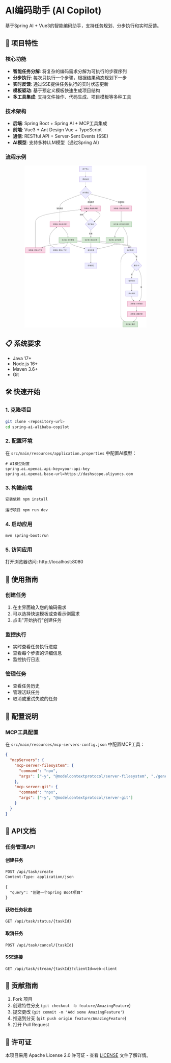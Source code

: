 # AI编码助手 (AI Copilot)

基于Spring AI + Vue3的智能编码助手，支持任务规划、分步执行和实时反馈。

## 🚀 项目特性

### 核心功能
- **智能任务分解**: 将复杂的编码需求分解为可执行的步骤序列
- **分步执行**: 每次只执行一个步骤，根据结果动态规划下一步
- **实时反馈**: 通过SSE提供任务执行的实时状态更新
- **模板驱动**: 基于预定义模板快速生成项目结构
- **多工具集成**: 支持文件操作、代码生成、项目模板等多种工具

### 技术架构
- **后端**: Spring Boot + Spring AI + MCP工具集成
- **前端**: Vue3 + Ant Design Vue + TypeScript
- **通信**: RESTful API + Server-Sent Events (SSE)
- **AI模型**: 支持多种LLM模型（通过Spring AI）

### 流程示例

<p align="center">
    <img src="./docs/imgs/ai-copilpt-workflow.png" alt="architecture" style="max-width: 740px; height: 508px" /> 
</p>

## 📋 系统要求

- Java 17+
- Node.js 16+
- Maven 3.6+
- Git

## 🛠️ 快速开始

### 1. 克隆项目
```bash
git clone <repository-url>
cd spring-ai-alibaba-copilot
```

### 2. 配置环境
在 `src/main/resources/application.properties` 中配置AI模型：
```properties
# AI模型配置
spring.ai.openai.api-key=your-api-key
spring.ai.openai.base-url=https://dashscope.aliyuncs.com
```

### 3. 构建前端
```bash
安装依赖 npm install

运行项目 npm run dev

```

### 4. 启动应用
```bash
mvn spring-boot:run
```

### 5. 访问应用
打开浏览器访问: http://localhost:8080

## 🎯 使用指南

### 创建任务
1. 在主界面输入您的编码需求
2. 可以选择快速模板或查看示例需求
3. 点击"开始执行"创建任务

### 监控执行
- 实时查看任务执行进度
- 查看每个步骤的详细信息
- 监控执行日志

### 管理任务
- 查看任务历史
- 管理活跃任务
- 取消或重试失败的任务

## 🔧 配置说明

### MCP工具配置
在 `src/main/resources/mcp-servers-config.json` 中配置MCP工具：

```json
{
  "mcpServers": {
    "mcp-server-filesystem": {
      "command": "npx",
      "args": ["-y", "@modelcontextprotocol/server-filesystem", "./generated-projects"]
    },
    "mcp-server-git": {
      "command": "npx",
      "args": ["-y", "@modelcontextprotocol/server-git"]
    }
  }
}
```

## 📝 API文档

### 任务管理API

#### 创建任务
```http
POST /api/task/create
Content-Type: application/json

{
  "query": "创建一个Spring Boot项目"
}
```

#### 获取任务状态
```http
GET /api/task/status/{taskId}
```

#### 取消任务
```http
POST /api/task/cancel/{taskId}
```

#### SSE连接
```http
GET /api/task/stream/{taskId}?clientId=web-client
```

## 🤝 贡献指南

1. Fork 项目
2. 创建特性分支 (`git checkout -b feature/AmazingFeature`)
3. 提交更改 (`git commit -m 'Add some AmazingFeature'`)
4. 推送到分支 (`git push origin feature/AmazingFeature`)
5. 打开 Pull Request

## 📄 许可证

本项目采用 Apache License 2.0 许可证 - 查看 [LICENSE](LICENSE) 文件了解详情。
